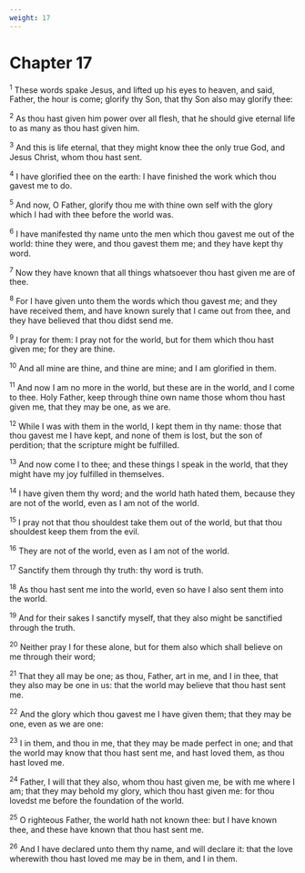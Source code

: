 ```yaml
---
weight: 17
---
```


# Chapter 17

<sup>1</sup> These words spake Jesus, and lifted up his eyes to heaven, and said, Father, the hour is come; glorify thy Son, that thy Son also may glorify thee: 

<sup>2</sup> As thou hast given him power over all flesh, that he should give eternal life to as many as thou hast given him. 

<sup>3</sup> And this is life eternal, that they might know thee the only true God, and Jesus Christ, whom thou hast sent. 

<sup>4</sup> I have glorified thee on the earth: I have finished the work which thou gavest me to do. 

<sup>5</sup> And now, O Father, glorify thou me with thine own self with the glory which I had with thee before the world was. 

<sup>6</sup> I have manifested thy name unto the men which thou gavest me out of the world: thine they were, and thou gavest them me; and they have kept thy word. 

<sup>7</sup> Now they have known that all things whatsoever thou hast given me are of thee. 

<sup>8</sup> For I have given unto them the words which thou gavest me; and they have received them, and have known surely that I came out from thee, and they have believed that thou didst send me. 

<sup>9</sup> I pray for them: I pray not for the world, but for them which thou hast given me; for they are thine. 

<sup>10</sup> And all mine are thine, and thine are mine; and I am glorified in them. 

<sup>11</sup> And now I am no more in the world, but these are in the world, and I come to thee. Holy Father, keep through thine own name those whom thou hast given me, that they may be one, as we are. 

<sup>12</sup> While I was with them in the world, I kept them in thy name: those that thou gavest me I have kept, and none of them is lost, but the son of perdition; that the scripture might be fulfilled. 

<sup>13</sup> And now come I to thee; and these things I speak in the world, that they might have my joy fulfilled in themselves. 

<sup>14</sup> I have given them thy word; and the world hath hated them, because they are not of the world, even as I am not of the world. 

<sup>15</sup> I pray not that thou shouldest take them out of the world, but that thou shouldest keep them from the evil. 

<sup>16</sup> They are not of the world, even as I am not of the world. 

<sup>17</sup> Sanctify them through thy truth: thy word is truth. 

<sup>18</sup> As thou hast sent me into the world, even so have I also sent them into the world. 

<sup>19</sup> And for their sakes I sanctify myself, that they also might be sanctified through the truth. 

<sup>20</sup> Neither pray I for these alone, but for them also which shall believe on me through their word; 

<sup>21</sup> That they all may be one; as thou, Father, art in me, and I in thee, that they also may be one in us: that the world may believe that thou hast sent me. 

<sup>22</sup> And the glory which thou gavest me I have given them; that they may be one, even as we are one: 

<sup>23</sup> I in them, and thou in me, that they may be made perfect in one; and that the world may know that thou hast sent me, and hast loved them, as thou hast loved me. 

<sup>24</sup> Father, I will that they also, whom thou hast given me, be with me where I am; that they may behold my glory, which thou hast given me: for thou lovedst me before the foundation of the world. 

<sup>25</sup> O righteous Father, the world hath not known thee: but I have known thee, and these have known that thou hast sent me. 

<sup>26</sup> And I have declared unto them thy name, and will declare it: that the love wherewith thou hast loved me may be in them, and I in them. 


